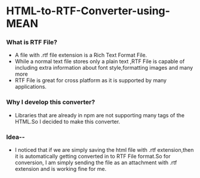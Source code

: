 # HTML-to-RTF-Converter-using-MEAN

### What is RTF File?
- A file with .rtf file extension is a Rich Text Format File.
- While a normal text file stores only a plain text ,RTF File is capable of including extra information about font style,formatting images and many more
- RTF File is great for cross platform as it is supported by many applications.

### Why I develop this converter?
- Libraries that are already in npm are not supporting  many tags of the HTML.So I decided to make this converter.

### Idea--
- I noticed that if we are simply saving the html file with .rtf extension,then it is automatically getting converted in to RTF File format.So for conversion, I am  simply sending the file as an attachment with .rtf extension and is working fine for me.

